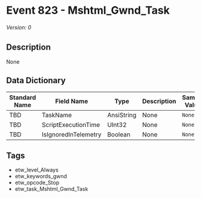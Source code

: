 # Event 823 - Mshtml_Gwnd_Task
###### Version: 0

## Description
None

## Data Dictionary
|Standard Name|Field Name|Type|Description|Sample Value|
|---|---|---|---|---|
|TBD|TaskName|AnsiString|None|`None`|
|TBD|ScriptExecutionTime|UInt32|None|`None`|
|TBD|IsIgnoredInTelemetry|Boolean|None|`None`|

## Tags
* etw_level_Always
* etw_keywords_gwnd
* etw_opcode_Stop
* etw_task_Mshtml_Gwnd_Task